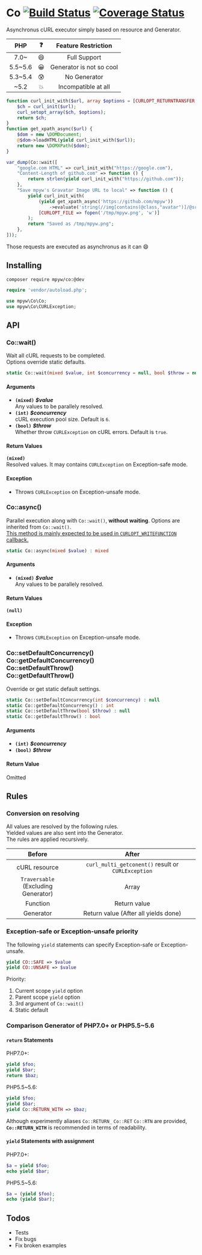 # Co [![Build Status](https://travis-ci.org/mpyw/co.svg?branch=master)](https://travis-ci.org/mpyw/co) [![Coverage Status](https://coveralls.io/repos/github/mpyw/co/badge.svg?branch=master)](https://coveralls.io/github/mpyw/co?branch=master)

Asynchronus cURL executor simply based on resource and Generator.

| PHP | :question: | Feature Restriction |
|:---:|:---:|:---:|
| 7.0~ | :smile: | Full Support |
| 5.5~5.6 | :grinning: | Generator is not so cool |
| 5.3~5.4 | :cold_sweat: | No Generator |
| ~5.2 | :boom: | Incompatible at all |

```php
function curl_init_with($url, array $options = [CURLOPT_RETURNTRANSFER => true]) {
    $ch = curl_init($url);
    curl_setopt_array($ch, $options);
    return $ch;
}
function get_xpath_async($url) {
    $dom = new \DOMDocument;
    @$dom->loadHTML(yield curl_init_with($url));
    return new \DOMXPath($dom);
}

var_dump(Co::wait([
    "google.com HTML" => curl_init_with("https://google.com"),
    "Content-Length of github.com" => function () {
        return strlen(yield curl_init_with("https://github.com"));
    },
    "Save mpyw's Gravatar Image URL to local" => function () {
        yield curl_init_with(
            (yield get_xpath_async('https://github.com/mpyw'))
                ->evaluate('string(//img[contains(@class,"avatar")]/@src)'),
            [CURLOPT_FILE => fopen('/tmp/mpyw.png', 'w')]
        );
        return "Saved as /tmp/mpyw.png";
    },
]));
```

Those requests are executed as asynchronus as it can :smile:

## Installing

```
composer require mpyw/co:@dev
```

```php
require 'vendor/autoload.php';

use mpyw\Co\Co;
use mpyw\Co\CURLException;
```

## API

### Co::wait()

Wait all cURL requests to be completed.  
Options override static defaults.

```php
static Co::wait(mixed $value, int $concurrency = null, bool $throw = null) : mixed
```

#### Arguments

- **`(mixed)`** __*$value*__<br /> Any values to be parallely resolved.
- **`(int)`** __*$concurrency*__<br /> cURL execution pool size. Default is `6`.
- **`(bool)`** __*$throw*__<br /> Whether throw `CURLException` on cURL errors. Default is `true`.

#### Return Values

**`(mixed)`**<br />Resolved values. It may contains `CURLException` on Exception-safe mode.

#### Exception

- Throws `CURLException` on Exception-unsafe mode.

### Co::async()

Parallel execution along with `Co::wait()`, **without waiting**.
Options are inherited from `Co::wait()`.  
<ins>This method is mainly expected to be used in <code>CURLOPT_WRITEFUNCTION</code> callback.</ins>

```php
static Co::async(mixed $value) : mixed
```

#### Arguments

- **`(mixed)`** __*$value*__<br /> Any values to be parallely resolved.

#### Return Values

**`(null)`**

#### Exception

- Throws `CURLException` on Exception-unsafe mode.

### Co::setDefaultConcurrency()<br />Co::getDefaultConcurrency()<br />Co::setDefaultThrow()<br />Co::getDefaultThrow()

Override or get static default settings.

```php
static Co::setDefaultConcurrency(int $concurrency) : null
static Co::getDefaultConcurrency() : int
static Co::setDefaultThrow(bool $throw) : null
static Co::getDefaultThrow() : bool
```

#### Arguments

- **`(int)`** __*$concurrency*__
- **`(bool)`** __*$throw*__

#### Return Value

Omitted

## Rules

### Conversion on resolving

All values are resolved by the following rules.  
Yielded values are also sent into the Generator.  
The rules are applied recursively.

| Before | After |
|:---:|:----:|
|cURL resource|`curl_multi_getconent()` result or `CURLException`|
|`Traversable`<br />(Excluding Generator) | Array |
|Function | Return value |
|Generator | Return value (After all yields done) |

### Exception-safe or Exception-unsafe priority

The following `yield` statements can specify Exception-safe or Exception-unsafe.

```php
yield CO::SAFE => $value
yield CO::UNSAFE => $value
```

Priority:

1. Current scope `yield` option
2. Parent scope `yield` option
3. 3rd argument of `Co::wait()`
4. Static default

### Comparison Generator of PHP7.0+ or PHP5.5~5.6

#### `return` Statements

PHP7.0+:

```php
yield $foo;
yield $bar;
return $baz;
```

PHP5.5~5.6:

```php
yield $foo;
yield $bar;
yield Co::RETURN_WITH => $baz;
```

Although experimently aliases `Co::RETURN_` `Co::RET` `Co::RTN` are provided,  
**`Co::RETURN_WITH`** is recommended in terms of readability.

#### `yield` Statements with assignment

PHP7.0+:

```php
$a = yield $foo;
echo yield $bar;
```

PHP5.5~5.6:

```php
$a = (yield $foo);
echo (yield $bar);
```

## Todos

- Tests
- Fix bugs
- Fix broken examples
